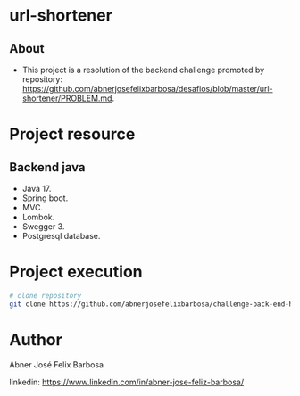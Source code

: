 # url-shortener

## About

- This project is a resolution of the backend challenge promoted by repository: https://github.com/abnerjosefelixbarbosa/desafios/blob/master/url-shortener/PROBLEM.md.

# Project resource

## Backend java

- Java 17.
- Spring boot.
- MVC.
- Lombok.
- Swegger 3.
- Postgresql database.

# Project execution

```bash
# clone repository
git clone https://github.com/abnerjosefelixbarbosa/challenge-back-end-hit.git
```

# Author

Abner José Felix Barbosa

linkedin: https://www.linkedin.com/in/abner-jose-feliz-barbosa/

